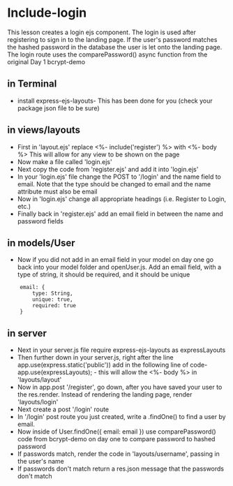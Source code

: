 # Include-login

This lesson creates a login ejs component. The login is used after registering to sign in to the landing page. If the user's password matches the hashed password in the database the user is let onto the landing page. The login route uses the comparePassword() async function from the original Day 1 bcrypt-demo

## in Terminal

* install express-ejs-layouts- This has been done for you (check your package json file to be sure)

## in views/layouts

* First in 'layout.ejs' replace <%- include('register') %> with <%- body %> This will allow for any view to be shown on the page
* Now make a file called 'login.ejs'
* Next copy the code from 'register.ejs' and add it into 'login.ejs'
* In your 'login.ejs' file change the POST to '/login' and the name field to email. Note that the type should be changed to email and the name attribute must also be email
* Now in 'login.ejs' change all appropriate headings (i.e. Register to Login, etc.)
* Finally back in 'register.ejs' add an email field in between the name and password fields

## in models/User

* Now if you did not add in an email field in your model on day one go back into your model folder and openUser.js. Add an email field, with a type of string, it should be required, and it should be unique

````
    email: {
        type: String,
        unique: true,
        required: true
    }

````

## in server

* Next in your server.js file require express-ejs-layouts as expressLayouts
* Then further down in your server.js, right after the line app.use(express.static('public')) add in the following line of code-  app.use(expressLayouts); - this will allow the <%- body %> in 'layouts/layout'
* Now in app.post '/register', go down, after you have saved your user to the res.render. Instead of rendering the landing page, render 'layouts/login'
* Next create a post '/login' route
* In '/login' post route you just created, write a .findOne() to find a user by email.
* Now inside of User.findOne({ email: email }) use comparePassword() code from bcrypt-demo on day one to compare password to hashed password
* If passwords match, render the code in 'layouts/username', passing in the user's name
* If passwords don't match return a res.json message that the passwords don't match
